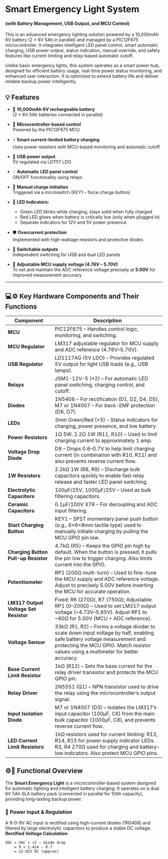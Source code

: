 # Smart Emergency Light System
#### (with Battery Management, USB Output, and MCU Control)
This is an advanced emergency lighting solution powered by a 10,000mAh 6V battery (2 × 6V 5Ah in parallel) and managed by a PIC12F675 microcontroller. 
It integrates intelligent LED panel control, smart automatic charging, USB power output, status indication, manual override, and safety features like current limiting and relay-based automatic cutoff.

Unlike basic emergency lights, this system operates as a smart power hub, designed for efficient battery usage, real-time 
power status monitoring, and enhanced user interaction. It is optimized to extend battery life and deliver reliable backup power intelligently.

## 💡 Features

- 🔋 **10,000mAh 6V rechargeable battery**  
  (2 × 6V 5Ah batteries connected in parallel)

- 🧠 **Microcontroller-based control**  
  Powered by the PIC12F675 MCU

- ⚡ **Smart current-limited battery charging**  
  Uses power resistors with MCU-based monitoring and automatic cutoff

- 🔌 **USB power output**  
  5V regulated via LD1117 LDO

- 💡 **Automatic LED panel control**  
  ON/OFF functionality using relays

- 🧲 **Manual charge initiation**  
  Triggered via a microswitch (KEY1 – force charge button)

- 🔴 **LED Indicators:**
  - Green LED blinks while charging, stays solid when fully charged
  - Red LED glows when battery is critically low (only when plugged in)
  - Separate indicators for 12V and 5V power presence

- 🛡️ **Overcurrent protection**  
  Implemented with high-wattage resistors and protective diodes

- 🔌 **Switchable outputs**  
  Independent switching for USB and dual LED panels

- 🔧 **Adjustable MCU supply voltage (4.76V – 5.70V)**  
  To set and maintain the ADC reference voltage precisely at **5.00V** for improved measurement accuracy




---

## 💻⚙️ Key Hardware Components and Their Functions
| Component                             | Description |
| ------------------------------------- | --------------------------------------------------------------------------------------------|
| **MCU**                               | PIC12F675 – Handles control logic, monitoring, and switching.|
| **MCU Regulator**                     | LM317 adjustable regulator for MCU supply and ADC reference (4.76V–5.70V).|
| **USB Regulator**                     | LD1117AG (5V LDO) – Provides regulated 5V output for light USB loads (e.g., USB lamps).|
| **Relays**                            | JSM1-12V-5 (×2) – For automatic LED panel switching, charging control, and cutoff.|
| **Diodes**                            | 1N5408 – For rectification (D1, D2, D4, D5), M7 or 1N4007 – For back-EMF protection (D6, D7).|
| **LEDs**                              | 3mm Green/Red (×5) – Status indicators for charging, power presence, and low battery.|
| **Power Resistors**                   | 1Ω 5W, 2.2Ω 1W (R11, R10) – Used to limit charging current to approximately 1 amp. |
| **Voltage Drop Diode**                | D8 – Drops 0.6–0.7V to help limit charging current (in combination with R10, R11) and also prevents reverse current flow. |
| **1W Resistors**                      | 2.2kΩ 1W (R8, R9) – Discharge bulk capacitors quickly to enable fast relay release and faster LED panel switching. |
| **Electrolytic Capacitors**           | 100µF/25V, 1000µF/25V – Used as bulk filtering capacitors.|
| **Ceramic Capacitors**                | 0.1µF/100V X7R – For decoupling and ADC input filtering.|
| **Start Charging Button**             | KEY1 – SPST momentary panel push button (e.g., 6×6×8mm tactile type) used to manually initiate charging by pulling the MCU GPIO pin low. |
| **Charging Button Pull-up Resistor**  | 4.7kΩ (R5) – Keeps the GPIO pin high by default. When the button is pressed, it pulls the pin low to trigger charging. Also limits current into the GPIO.|
| **Potentiometer**                     | RP1 (200Ω multi-turn) – Used to fine-tune the MCU supply and ADC reference voltage. Adjust to precisely 5.00V before inserting the MCU for accurate operation.|
| **LM317 Output Voltage Set Resistor** | Fixed: R6 (270Ω), R7 (750Ω); Adjustable: RP1 (0–200Ω) – Used to set LM317 output voltage (\~4.73V–5.65V). Adjust RP1 to \~60Ω for 5.00V (MCU + ADC reference).|
| **Voltage Sensor**                    | 33kΩ (R1, R2) – Forms a voltage divider to scale down input voltage by half, enabling safe battery voltage measurement and protecting the MCU GPIO. Match resistor values using a multimeter for better accuracy. |
| **Base Current Limit Resistor**       | 1kΩ (R12) – Sets the base current for the relay driver transistor and protects the MCU GPIO pin. |
| **Relay Driver**                      | 2N5551 (Q1) – NPN transistor used to drive the relay using the microcontroller’s output signal. |
| **Input Isolation Diode**             | M7 or 1N4007 (D3) – Isolates the LM317’s input capacitor (100µF, C6) from the main bulk capacitor (1000µF, C8), and prevents reverse current flow. |
| **LED Current Limit Resistors**       | 1kΩ resistors used for current limiting: R13, R14, R15 for power supply indicator LEDs. R3, R4 270Ω used for charging and battery-low indicators. Also protect MCU GPIO pins.|


## ⚙️🔋 Functional Overview

The **Smart Emergency Light** is a microcontroller-based system designed for automatic lighting and intelligent battery charging. It operates on a dual 6V 5Ah SLA battery pack (connected in parallel for 10Ah capacity), providing long-lasting backup power.

### 🔌 Power Input & Regulation
A 9-0-9V AC input is rectified using high-current diodes (1N5408) and filtered by large electrolytic capacitors to produce a stable DC voltage.<br>
**Rectified Voltage Calculation:**
```
VDC = VAC × √2 − diode drop
    = 9 × 1.414 − 0.7
    = 12.02V DC (approx)
```











 






